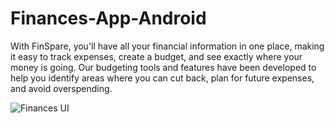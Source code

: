 # Finances-App-Android

With FinSpare, you'll have all your financial information in one place, making it easy to track expenses, create a budget, and see exactly where your money is going. Our budgeting tools and features have been developed to help you identify areas where you can cut back, plan for future expenses, and avoid overspending.

![Finances UI](https://user-images.githubusercontent.com/90105266/225071741-0f3a3e48-d152-429f-949b-1146b79fcf64.jpg)
